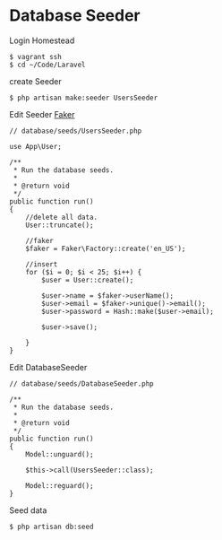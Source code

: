 # Database Seeder

Login Homestead

```
$ vagrant ssh
$ cd ~/Code/Laravel
```

create Seeder

```
$ php artisan make:seeder UsersSeeder
```

Edit Seeder
[Faker](https://github.com/fzaninotto/Faker)

```
// database/seeds/UsersSeeder.php

use App\User;

/**
 * Run the database seeds.
 *
 * @return void
 */
public function run()
{
    //delete all data.
    User::truncate();

    //faker
    $faker = Faker\Factory::create('en_US');

    //insert
    for ($i = 0; $i < 25; $i++) {
        $user = User::create();

        $user->name = $faker->userName();
        $user->email = $faker->unique()->email();
        $user->password = Hash::make($user->email);

        $user->save();

    }
}
```

Edit DatabaseSeeder

```
// database/seeds/DatabaseSeeder.php

/**
 * Run the database seeds.
 *
 * @return void
 */
public function run()
{
    Model::unguard();

    $this->call(UsersSeeder::class);

    Model::reguard();
}
```

Seed data

```
$ php artisan db:seed
```
